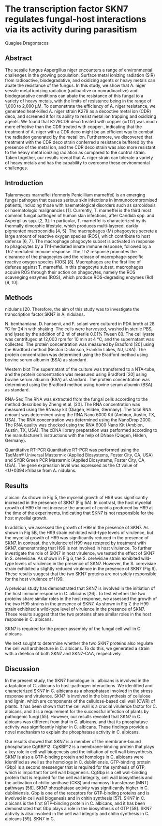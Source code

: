 # The transcription factor SKN7 regulates fungal-host interactions via its activity during parasitism
Quaglee Dragontacos


## Abstract
The sessile fungus Aspergillus niger encounters a range of environmental challenges in the growing population. Surface metal ionizing radiation (SIR) from radioactive, biodegradative, and oxidizing agents or heavy metals can abate the resistance of the fungus. In this study, we show that A. niger sessile metal ionizing radiation (radioactive or nonradioactive) and biodegradative conditions can abate the resistance of this fungal to a variety of heavy metals, with the limits of resistance being in the range of 1,000 to 2,000 µM. To demonstrate the efficiency of A. niger resistance, we generated heat-killed A. niger strain K279 as a decoctive metal ion (CDR) deco, and screened it for its ability to resist metal ion trapping and oxidizing agents. We found that K279CDR deco treated with copper (orf12) was much more effective than the CDR treated with copper-, indicating that the treatment of A. niger with a CDR deco might be an efficient way to combat the radiation generated by the metal ion. Furthermore, we discovered that treatment with the CDR deco strain conferred a resistance buffered by the presence of the metal ion, and the CDR deco strain was also more resistant to the heavy metal ionizing radiation as compared to the control strain. Taken together, our results reveal that A. niger strain can tolerate a variety of heavy metals and has the capability to overcome these environmental challenges.


## Introduction
Talaromyces marneffei (formerly Penicillium marneffei) is an emerging fungal pathogen that causes serious skin infections in immunocompromised patients, including those with haematological disorders such as sarcoidosis or haematologic malignancies [1]. Currently, T. marneffei is the third most common fungal pathogen of human skin infections, after Candida spp. and Aspergillus spp. [2, 3]. In particular, T. marneffei is characterized by its thermally dimorphic lifestyle, which produces multi-layered, darkly pigmented macroconidia [4, 5]. The macrophages (M) phagocytes secrete a large amount of reactive oxygen species (ROS), which contribute to host defense [6, 7]. The macrophage phagocyte subset is activated in response to phagocytes by a Th1-mediated innate immune response, followed by a Th2-mediated immune response. The Th2 response promotes the clearance of the phagocytes and the release of macrophage-specific reactive oxygen species (ROS) [8]. Macrophages are the first line of defense against T. marneffei. In this phagocyte subset, macrophages acquire ROS through their action on phagocytes, namely the ROS scavenging enzymes (ROS), which produce ROS-degrading enzymes (Rd) [9, 10].


## Methods
nidulans [20. Therefore, the aim of this study was to investigate the transcription factor SKN7 in A. nidulans.

N. benthamiana, D. hansenii, and F. solani were cultured in PDA broth at 28 °C for 24 h with shaking. The cells were harvested, washed in sterile PBS, and lysed by the addition of 2 ml of sterile 0.01% Tween 80. The cell lysate was centrifuged at 12,000 rpm for 10 min at 4 °C, and the supernatant was collected. The protein concentration was measured by Bradford [20] using the Bradford method (Becton Dickinson, Franklin Lakes, NJ, USA). The protein concentration was determined using the Bradford method using bovine serum albumin (BSA) as standard.

Western blot
The supernatant of the culture was transferred to a NTA-tube, and the protein concentration was measured using Bradford [20] using bovine serum albumin (BSA) as standard. The protein concentration was determined using the Bradford method using bovine serum albumin (BSA) as standard.

RNA-Seq
The RNA was extracted from the fungal cells according to the method described by Zheng et al. [20]. The RNA concentration was measured using the RNeasy kit (Qiagen, Hilden, Germany). The total RNA amount was determined using the RNA Nano 6000 Kit (Ambion, Austin, TX, USA). The RNA concentration was determined using the NanoDrop 2000. The RNA quality was checked using the RNA 6000 Nano Kit (Ambion, Austin, TX, USA). The cDNA library preparation was performed according to the manufacturer’s instructions with the help of DNase (Qiagen, Hilden, Germany).

Quantitative RT-PCR
Quantitative RT-PCR was performed using the TaqMan® Universal Mastermix (Applied Biosystems, Foster City, CA, USA) and SYBR Green PCR Mastermix (Applied Biosystems, Foster City, CA, USA). The gene expression level was expressed as the Ct value of <U+0394>fribase from A. nidulans.


## Results
albican. As shown in Fig 5, the mycelial growth of H99 was significantly increased in the presence of SKN7 (Fig 5A). In contrast, the host mycelial growth of H99 did not increase the amount of conidia produced by H99 at the time of the experiments, indicating that SKN7 is not responsible for the host mycelial growth.

In addition, we assessed the growth of H99 in the presence of SKN7. As shown in Fig 5B, the H99 strain exhibited wild-type levels of virulence, but the mycelial growth of H99 was significantly reduced in the presence of SKN7. In contrast, the virulence of H99 was restored by treatment with SKN7, demonstrating that H99 is not involved in host virulence. To further investigate the role of SKN7 in host virulence, we tested the effect of SKN7 in S. cerevisiae. As shown in Fig 6, the S. cerevisiae strain exhibited wild-type levels of virulence in the presence of SKN7. However, the S. cerevisiae strain exhibited a slightly reduced virulence in the presence of SKN7 (Fig 6). These results suggest that the two SKN7 proteins are not solely responsible for the host virulence of H99.

A previous study has demonstrated that SKN7 is involved in the initiation of the host immune response in C. albicans [26]. To test whether the two proteins share similar roles in the host response, we assessed the growth of the two H99 strains in the presence of SKN7. As shown in Fig 7, the H99 strain exhibited a wild-type level of virulence in the presence of SKN7. These results suggest that the two proteins share similar roles in the host response in C. albicans.

SKN7 is required for the proper assembly of the fungal cell wall in C. albicans

We next sought to determine whether the two SKN7 proteins also regulate the cell wall architecture in C. albicans. To do this, we generated a strain with a deletion of both SKN7 and SKN7-CAA, respectively.


## Discussion
In the present study, the SKN7 homologue in . albicans is involved in the adaptation of C. albicans to host-pathogen interactions. We identified and characterized SKN7 in C. albicans as a phosphatase involved in the stress response and virulence. SKN7 is involved in the biosynthesis of cellulose and lignin, which are components of the cellulose-based cell wall (CWR) of plants. It has been shown that the cell wall is a crucial virulence factor for C. albicans, and it is a requirement for the successful infection of plants by pathogenic fungi [55]. However, our results revealed that SKN7 in C. albicans was different from that in C. albicans, and that its phosphatase activity was significantly higher in C. albicans. These findings provide a novel mechanism to explain the phosphatase activity in C. albicans.

Our results showed that SKN7 is a member of the membrane-bound phosphatase CgKBP12. CgKBP12 is a membrane-binding protein that plays a key role in cell wall biogenesis and the initiation of cell wall biosynthesis. SKN7 is also a GTP-binding protein and homologs in C. albicans were identified as well as the homologs in C. dubliniensis. GTP-binding protein (Gbp) is a second messenger that is required for the synthesis of GTP, which is important for cell wall biogenesis. CgGbp is a cell wall-binding protein that is required for the cell wall integrity, cell wall biosynthesis and the activation of chitin synthase (CKS) and mannosyl transferase (MNT) pathways [56]. SKN7 phosphatase activity was significantly higher in C. dubliniensis. Gbp is one of the receptors for GTP-binding proteins and is involved in cell wall biogenesis and in chitin synthesis [57]. SKN7 in C. albicans is the first GTP-binding protein in C. albicans, and it has been demonstrated that Gbp plays a role in the biosynthesis of GTP [58]. SKN7 activity is also involved in the cell wall integrity and chitin synthesis in C. albicans [59]. SKN7 in C.
